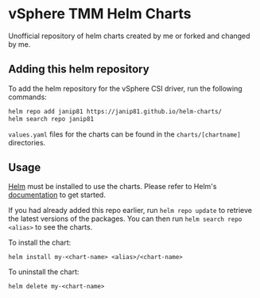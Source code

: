 # vSphere TMM Helm Charts

Unofficial repository of helm charts created by me or forked and changed by me.

## Adding this helm repository

To add the helm repository for the vSphere CSI driver, run the following commands:

```bash
helm repo add janip81 https://janip81.github.io/helm-charts/
helm search repo janip81
```

`values.yaml` files for the charts can be found in the `charts/[chartname]` directories.

## Usage

[Helm](https://helm.sh) must be installed to use the charts.  Please refer to
Helm's [documentation](https://helm.sh/docs) to get started.

If you had already added this repo earlier, run `helm repo update` to retrieve
the latest versions of the packages.  You can then run `helm search repo
<alias>` to see the charts.

To install the <chart-name> chart:

    helm install my-<chart-name> <alias>/<chart-name>

To uninstall the chart:

    helm delete my-<chart-name>